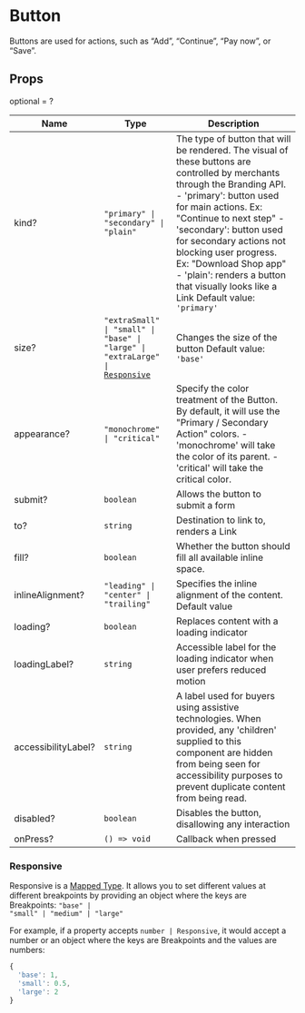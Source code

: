# Button

Buttons are used for actions, such as “Add”, “Continue”, “Pay now”, or “Save”.

## Props
optional = ?

| Name | Type | Description |
| --- | --- | --- |
| kind? | <code>"primary" &#124; "secondary" &#124; "plain"</code> | The type of button that will be rendered. The visual of these buttons are controlled by merchants through the Branding API. - 'primary': button used for main actions. Ex: &#34;Continue to next step&#34; - 'secondary': button used for secondary actions not blocking user progress. Ex: &#34;Download Shop app&#34; - 'plain': renders a button that visually looks like a Link Default value: <code>'primary'</code> |
| size? | <code>"extraSmall" &#124; "small" &#124; "base" &#124; "large" &#124; "extraLarge" &#124; <a href="#responsive">Responsive</a></code> | Changes the size of the button Default value: <code>'base'</code> |
| appearance? | <code>"monochrome" &#124; "critical"</code> | Specify the color treatment of the Button. By default, it will use the &#34;Primary / Secondary Action&#34; colors. - 'monochrome' will take the color of its parent. - 'critical' will take the critical color.  |
| submit? | <code>boolean</code> | Allows the button to submit a form  |
| to? | <code>string</code> | Destination to link to, renders a Link  |
| fill? | <code>boolean</code> | Whether the button should fill all available inline space.  |
| inlineAlignment? | <code>"leading" &#124; "center" &#124; "trailing"</code> | Specifies the inline alignment of the content. Default value |
| loading? | <code>boolean</code> | Replaces content with a loading indicator  |
| loadingLabel? | <code>string</code> | Accessible label for the loading indicator when user prefers reduced motion  |
| accessibilityLabel? | <code>string</code> | A label used for buyers using assistive technologies. When provided, any 'children' supplied to this component are hidden from being seen for accessibility purposes to prevent duplicate content from being read.  |
| disabled? | <code>boolean</code> | Disables the button, disallowing any interaction  |
| onPress? | <code>() => void</code> | Callback when pressed  |<a name="Responsive"></a>

### Responsive

Responsive is a [Mapped Type](https://www.typescriptlang.org/docs/handbook/2/mapped-types.html). It allows you to set different values at different breakpoints by providing an object where the keys are Breakpoints: <code>"base" &#124; "small" &#124; "medium" &#124; "large"</code>

For example, if a property accepts `number | Responsive`, it would accept a number or an object where the keys are Breakpoints and the values are numbers:

```js
{
  'base': 1,
  'small': 0.5,
  'large': 2
}
```

